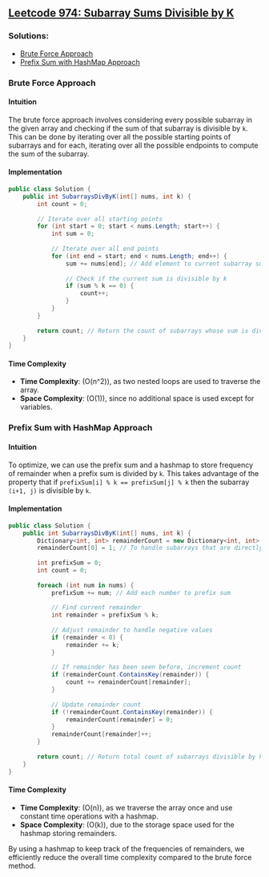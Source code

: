 ## [Leetcode 974: Subarray Sums Divisible by K](https://leetcode.com/problems/subarray-sums-divisible-by-k/)

### Solutions:
- [Brute Force Approach](#brute-force-approach)
- [Prefix Sum with HashMap Approach](#prefix-sum-with-hashmap-approach)

### Brute Force Approach

#### Intuition
The brute force approach involves considering every possible subarray in the given array and checking if the sum of that subarray is divisible by `k`. This can be done by iterating over all the possible starting points of subarrays and for each, iterating over all the possible endpoints to compute the sum of the subarray.

#### Implementation
```csharp
public class Solution {
    public int SubarraysDivByK(int[] nums, int k) {
        int count = 0;
        
        // Iterate over all starting points
        for (int start = 0; start < nums.Length; start++) {
            int sum = 0;
            
            // Iterate over all end points
            for (int end = start; end < nums.Length; end++) {
                sum += nums[end]; // Add element to current subarray sum
                
                // Check if the current sum is divisible by k
                if (sum % k == 0) {
                    count++;
                }
            }
        }
        
        return count; // Return the count of subarrays whose sum is divisible by k
    }
}
```

#### Time Complexity
- **Time Complexity**: \(O(n^2)\), as two nested loops are used to traverse the array.
- **Space Complexity**: \(O(1)\), since no additional space is used except for variables.

### Prefix Sum with HashMap Approach

#### Intuition
To optimize, we can use the prefix sum and a hashmap to store frequency of remainder when a prefix sum is divided by `k`. This takes advantage of the property that if `prefixSum[i] % k == prefixSum[j] % k` then the subarray `(i+1, j)` is divisible by `k`.

#### Implementation
```csharp
public class Solution {
    public int SubarraysDivByK(int[] nums, int k) {
        Dictionary<int, int> remainderCount = new Dictionary<int, int>();
        remainderCount[0] = 1; // To handle subarrays that are directly divisible
        
        int prefixSum = 0;
        int count = 0;
        
        foreach (int num in nums) {
            prefixSum += num; // Add each number to prefix sum
            
            // Find current remainder
            int remainder = prefixSum % k;
            
            // Adjust remainder to handle negative values
            if (remainder < 0) {
                remainder += k;
            }
            
            // If remainder has been seen before, increment count
            if (remainderCount.ContainsKey(remainder)) {
                count += remainderCount[remainder];
            }
            
            // Update remainder count
            if (!remainderCount.ContainsKey(remainder)) {
                remainderCount[remainder] = 0;
            }
            remainderCount[remainder]++;
        }
        
        return count; // Return total count of subarrays divisible by k
    }
}
```

#### Time Complexity
- **Time Complexity**: \(O(n)\), as we traverse the array once and use constant time operations with a hashmap.
- **Space Complexity**: \(O(k)\), due to the storage space used for the hashmap storing remainders. 

By using a hashmap to keep track of the frequencies of remainders, we efficiently reduce the overall time complexity compared to the brute force method.

